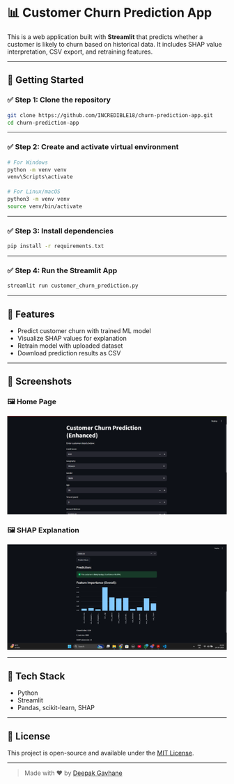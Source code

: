 
# 📊 Customer Churn Prediction App

This is a web application built with **Streamlit** that predicts whether a customer is likely to churn based on historical data. It includes SHAP value interpretation, CSV export, and retraining features.

---

## 🚀 Getting Started

### ✅ Step 1: Clone the repository

```bash
git clone https://github.com/INCREDIBLE18/churn-prediction-app.git
cd churn-prediction-app
```

---

### ✅ Step 2: Create and activate virtual environment

```bash
# For Windows
python -m venv venv
venv\Scripts\activate

# For Linux/macOS
python3 -m venv venv
source venv/bin/activate
```

---

### ✅ Step 3: Install dependencies

```bash
pip install -r requirements.txt
```

---

### ✅ Step 4: Run the Streamlit App

```bash
streamlit run customer_churn_prediction.py
```

---

## 🧠 Features

- Predict customer churn with trained ML model
- Visualize SHAP values for explanation
- Retrain model with uploaded dataset
- Download prediction results as CSV

---

## 📸 Screenshots

### 🖼️ Home Page
![Home](screenshots/home.png)

### 🖼️ SHAP Explanation
![SHAP](screenshots/shap.png)

---

## 🧰 Tech Stack

- Python
- Streamlit
- Pandas, scikit-learn, SHAP

---

## 📜 License

This project is open-source and available under the [MIT License](LICENSE).

---

> Made with ❤️ by [Deepak Gavhane](https://github.com/INCREDIBLE18)
